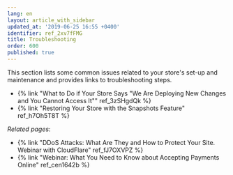 ```yaml
---
lang: en
layout: article_with_sidebar
updated_at: '2019-06-25 16:55 +0400'
identifier: ref_2xv7fFMG
title: Troubleshooting
order: 600
published: true
---
```

This section lists some common issues related to your store's set-up and maintenance and provides links to troubleshooting steps.

*  {% link "What to Do if Your Store Says "We Are Deploying New Changes and You Cannot Access It"" ref_3zSHgdQk %}
*  {% link "Restoring Your Store with the Snapshots Feature" ref_h7Oh5T8T %}

_Related pages_:

*  {% link "DDoS Attacks: What Are They and How to Protect Your Site. Webinar with CloudFlare" ref_fJ7OXVPZ %}
*  {% link "Webinar: What You Need to Know about Accepting Payments Online" ref_cen1642b %}
